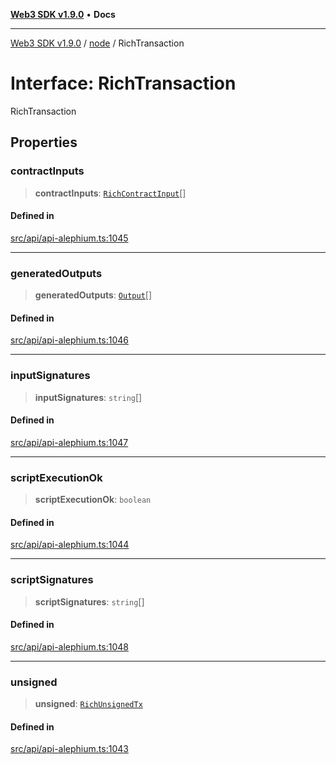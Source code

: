 [**Web3 SDK v1.9.0**](../../../README.md) • **Docs**

***

[Web3 SDK v1.9.0](../../../globals.md) / [node](../README.md) / RichTransaction

# Interface: RichTransaction

RichTransaction

## Properties

### contractInputs

> **contractInputs**: [`RichContractInput`](RichContractInput.md)[]

#### Defined in

[src/api/api-alephium.ts:1045](https://github.com/Mystic-Nayy/alephium-web3/blob/ee41f5e0e7d7fb0b155fe62f05b2ac03772895ca/packages/web3/src/api/api-alephium.ts#L1045)

***

### generatedOutputs

> **generatedOutputs**: [`Output`](../type-aliases/Output.md)[]

#### Defined in

[src/api/api-alephium.ts:1046](https://github.com/Mystic-Nayy/alephium-web3/blob/ee41f5e0e7d7fb0b155fe62f05b2ac03772895ca/packages/web3/src/api/api-alephium.ts#L1046)

***

### inputSignatures

> **inputSignatures**: `string`[]

#### Defined in

[src/api/api-alephium.ts:1047](https://github.com/Mystic-Nayy/alephium-web3/blob/ee41f5e0e7d7fb0b155fe62f05b2ac03772895ca/packages/web3/src/api/api-alephium.ts#L1047)

***

### scriptExecutionOk

> **scriptExecutionOk**: `boolean`

#### Defined in

[src/api/api-alephium.ts:1044](https://github.com/Mystic-Nayy/alephium-web3/blob/ee41f5e0e7d7fb0b155fe62f05b2ac03772895ca/packages/web3/src/api/api-alephium.ts#L1044)

***

### scriptSignatures

> **scriptSignatures**: `string`[]

#### Defined in

[src/api/api-alephium.ts:1048](https://github.com/Mystic-Nayy/alephium-web3/blob/ee41f5e0e7d7fb0b155fe62f05b2ac03772895ca/packages/web3/src/api/api-alephium.ts#L1048)

***

### unsigned

> **unsigned**: [`RichUnsignedTx`](RichUnsignedTx.md)

#### Defined in

[src/api/api-alephium.ts:1043](https://github.com/Mystic-Nayy/alephium-web3/blob/ee41f5e0e7d7fb0b155fe62f05b2ac03772895ca/packages/web3/src/api/api-alephium.ts#L1043)
